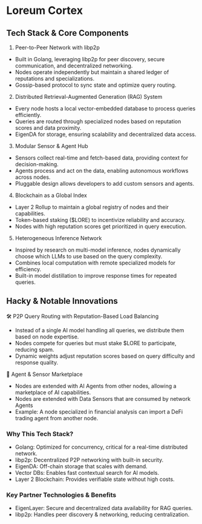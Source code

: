 # Loreum Cortex

## Tech Stack & Core Components

1. Peer-to-Peer Network with libp2p
- Built in Golang, leveraging libp2p for peer discovery, secure communication, and decentralized networking.
- Nodes operate independently but maintain a shared ledger of reputations and specializations.
- Gossip-based protocol to sync state and optimize query routing.

2. Distributed Retrieval-Augmented Generation (RAG) System
- Every node hosts a local vector-embedded database to process queries efficiently.
- Queries are routed through specialized nodes based on reputation scores and data proximity.
- EigenDA for storage, ensuring scalability and decentralized data access.

3. Modular Sensor & Agent Hub
- Sensors collect real-time and fetch-based data, providing context for decision-making.
- Agents process and act on the data, enabling autonomous workflows across nodes.
- Pluggable design allows developers to add custom sensors and agents.

4. Blockchain as a Global Index
- Layer 2 Rollup to maintain a global registry of nodes and their capabilities.
- Token-based staking ($LORE) to incentivize reliability and accuracy.
- Nodes with high reputation scores get prioritized in query execution.

5. Heterogeneous Inference Network
- Inspired by research on multi-model inference, nodes dynamically choose which LLMs to use based on the query complexity.
- Combines local computation with remote specialized models for efficiency.
- Built-in model distillation to improve response times for repeated queries.

## Hacky & Notable Innovations

🛠 P2P Query Routing with Reputation-Based Load Balancing
- Instead of a single AI model handling all queries, we distribute them based on node expertise.
- Nodes compete for queries but must stake $LORE to participate, reducing spam.
- Dynamic weights adjust reputation scores based on query difficulty and response quality.

🚀 Agent & Sensor Marketplace
- Nodes are extended with AI Agents from other nodes, allowing a marketplace of AI capabilities.
- Nodes are extended with Data Sensors that are consumed by network Agents
- Example: A node specialized in financial analysis can import a DeFi trading agent from another node.

### Why This Tech Stack?
- Golang: Optimized for concurrency, critical for a real-time distributed network.
- libp2p: Decentralized P2P networking with built-in security.
- EigenDA: Off-chain storage that scales with demand.
- Vector DBs: Enables fast contextual search for AI models.
- Layer 2 Blockchain: Provides verifiable state without high costs.

### Key Partner Technologies & Benefits
- EigenLayer: Secure and decentralized data availability for RAG queries.
- libp2p: Handles peer discovery & networking, reducing centralization.